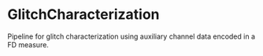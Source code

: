 # GlitchCharacterization
Pipeline for glitch characterization using auxiliary channel data encoded in a FD measure.
